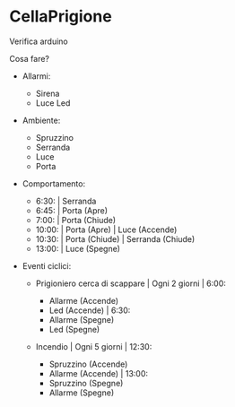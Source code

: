 # CellaPrigione
Verifica arduino

Cosa fare?
- Allarmi:
  + Sirena
  + Luce Led
- Ambiente:
  + Spruzzino
  + Serranda
  + Luce
  + Porta
- Comportamento:
  + 6:30:
    | Serranda
  + 6:45:
    | Porta (Apre)
  + 7:00:
    |  Porta (Chiude)
  + 10:00:
    | Porta (Apre)
    | Luce (Accende)
  + 10:30:
    | Porta (Chiude)
    | Serranda (Chiude)
  + 13:00:
    | Luce (Spegne)

  
- Eventi ciclici:
  + Prigioniero cerca di scappare
    | Ogni 2 giorni
    | 6:00:
      - Allarme (Accende)
      - Led (Accende)
    | 6:30:
      - Allarme (Spegne)
      - Led (Spegne)
    
  + Incendio
    | Ogni 5 giorni
    | 12:30:
      - Spruzzino (Accende)
      - Allarme (Accende)
    | 13:00:
      - Spruzzino (Spegne)
      - Allarme (Spegne)

